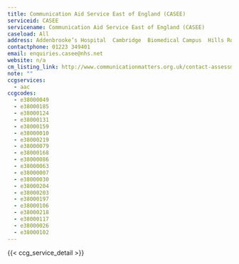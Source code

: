 ```yaml
---
title: Communication Aid Service East of England (CASEE)
serviceid: CASEE
servicename: Communication Aid Service East of England (CASEE)
caseload: All
address: Addenbrooke’s Hospital  Cambridge  Biomedical Campus  Hills Road
contactphone: 01223 349401
email: enquiries.casee@nhs.net
website: n/a
cm_listing_link: http://www.communicationmatters.org.uk/contact-assessment-service/east-of-england
note: ""
ccgservices:
  - aac
ccgcodes:
  - e38000049
  - e38000185
  - e38000124
  - e38000131
  - e38000159
  - e38000010
  - e38000219
  - e38000079
  - e38000168
  - e38000086
  - e38000063
  - e38000007
  - e38000030
  - e38000204
  - e38000203
  - e38000197
  - e38000106
  - e38000218
  - e38000117
  - e38000026
  - e38000102
---
```


{{< ccg_service_detail >}}
